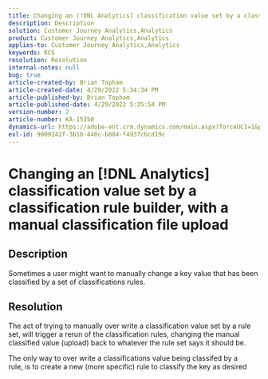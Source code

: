 ```yaml
---
title: Changing an [!DNL Analytics] classification value set by a classification rule builder, with a manual classification file upload
description: Description
solution: Customer Journey Analytics,Analytics
product: Customer Journey Analytics,Analytics
applies-to: Customer Journey Analytics,Analytics
keywords: KCS
resolution: Resolution
internal-notes: null
bug: true
article-created-by: Brian Topham
article-created-date: 4/29/2022 5:34:34 PM
article-published-by: Brian Topham
article-published-date: 4/29/2022 5:35:54 PM
version-number: 2
article-number: KA-15350
dynamics-url: https://adobe-ent.crm.dynamics.com/main.aspx?forceUCI=1&pagetype=entityrecord&etn=knowledgearticle&id=d9181ea1-e2c7-ec11-a7b6-0022480a10ee
exl-id: 9009242f-3b1b-440c-b884-f4937cbcd19c
---
```

# Changing an [!DNL Analytics] classification value set by a classification rule builder, with a manual classification file upload

## Description


Sometimes a user might want to manually change a key value that has been classified by a set of classifications rules.


## Resolution


The act of trying to manually over write a classification value set by a rule set, will trigger a rerun of the classification rules, changing the manual classified value (upload) back to whatever the rule set says it should be.

The only way to over write a classifications value being classifed by a rule, is to create a new (more specific) rule to classify the key as desired
